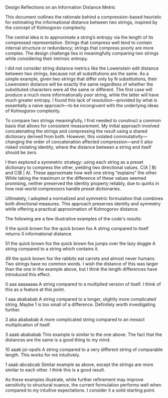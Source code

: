 Design Reflections on an Information Distance Metric

This document outlines the rationale behind a compression-based heuristic for estimating the informational distance between two strings, inspired by the concept of Kolmogorov complexity.

The central idea is to approximate a string’s entropy via the length of its compressed representation. Strings that compress well tend to contain internal structure or redundancy; strings that compress poorly are more complex. The design challenge lies in meaningfully comparing two strings while considering their intrinsic entropy.

I did not consider string distance metrics like the Lowenstein edit distance between two strings, because not all substitutions are the same. As a simple example, given two strings that differ only by N substitutions, their Lowenstein distance will be exactly the same regardless of whether the substituted characters were all the same or different. The first case will produce a much more informationally poor string, while the latter will have much greater entropy. I found this lack of resolution—provided by what is essentially a naive approach—to be incongruent with the underlying ideas of Kolmogorov complexity.

To compare two strings meaningfully, I first needed to construct a common basis that allows for consistent measurement. My initial approach involved concatenating the strings and compressing the result using a shared dictionary derived from both. However, this violated commutativity—changing the order of concatenation affected compression—and it also risked violating identity, where the distance between a string and itself should be zero.

I then explored a symmetric strategy: using each string as a preset dictionary to compress the other, yielding two directional values, C(A | B) and C(B | A). These approximate how well one string "explains" the other. While taking the maximum or the difference of these values seemed promising, neither preserved the identity property reliably, due to quirks in how real-world compressors handle preset dictionaries.

Ultimately, I adopted a normalized and symmetric formulation that combines both directional measures. This approach preserves identity and symmetry while offering a practical approximation of Kolmogorov distance.

The following are a few illustrative examples of the code's results:

0
the quick brown fox
the quick brown fox
A string compared to itself returns 0 informational distance.

51
the quick brown fox
the quick brown fox jumps over the lazy doggie
A string compared to a string which contains it.

49
the quick brown fox
the rabbits eat carrots and almost never humans
Two strings have no common words. I wish the distance of this was larger than the one in the example above, but I think the length differences have introduced this effect.

0
aaa
aaaaaaaa
A string compared to a multiplied version of itself. I think of this as a feature at this point.

1
aaa
abababab
A string compared to a longer, slightly more complicated string. Maybe 1 is too small of a difference. Definitely worth investigating further.

3
aba
abababab
A more complicated string compared to an inexact multiplication of itself.

3
aaab
abababab
This example is similar to the one above. The fact that the distances are the same is a good thing to my mind.

10
aaab
joi-opafs
A string compared to a very different string of comparable length. This works for me intuitively.

1
aaab
abcabcab
Similar example as above, except the strings are more similar to each other. I think this is a good result.

As these examples illustrate, while further refinement may improve sensitivity to structural nuance, the current formulation performs well when compared to my intuitive expectations. I consider it a solid starting point.

